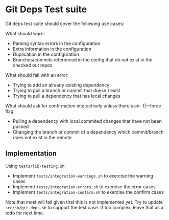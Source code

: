 # Git Deps Test suite

Git deps test suite should cover the following use cases:

What should warn:
- Parsing syntax errors in the configuration
- Extra information in the configuration
- Duplication in the configuration
- Branches/commits referenced in the config that do not exist in the checked out repos

What should fail with an error:
- Trying to add an already existing dependency
- Trying to pull a branch or commit that doesn't exist
- Trying to pull a dependency that has local changes

What should ask for confirmation interactively unless there's an -f|--force flag:
- Pulling a dependency with local commited changes that have not been pushed
- Changing the branch or commit of a dependency which commit/branch does not exist in the remote

## Implementation

Using `tests/lib-testing.sh`:

- Implement `tests/integration-warnings.sh` to exercise the warning cases
- Implement `tests/integration-errors.sh` to exercise the error cases
- Implement `tests/integration-confirm.sh` to exercise the confirm cases

Note that most will fail given that this is not implemented yet. Try to update
`src/sh/git-deps.sh` to support the test case. If too complex, leave that as
a todo for next time.


